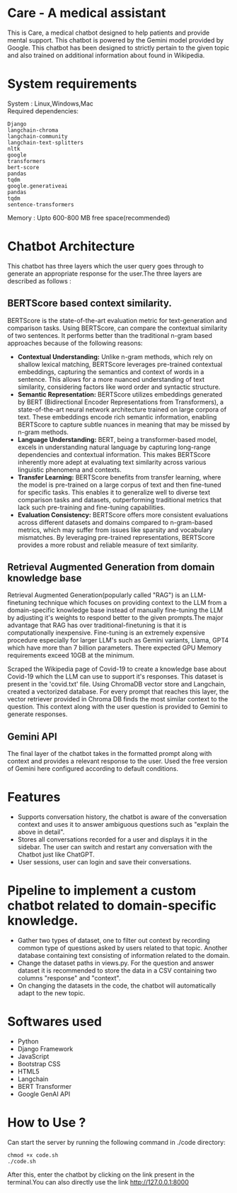 # Care - A medical assistant

This is Care, a medical chatbot designed to help patients and provide mental support. This chatbot is powered by the Gemini model provided by Google. This chatbot has been designed to strictly pertain to the given topic and also trained on additional information about found in Wikipedia.

# System requirements

System : Linux,Windows,Mac\
Required dependencies: 

```
Django
langchain-chroma
langchain-community
langchain-text-splitters
nltk
google
transformers
bert-score
pandas
tqdm
google.generativeai
pandas
tqdm
sentence-transformers
```

Memory : Upto 600-800 MB free space(recommended)

# Chatbot Architecture

This chatbot has three layers which the user query goes through to generate an appropriate response for the user.The three layers are described as follows : 

## BERTScore based context similarity.

BERTScore is the state-of-the-art evaluation metric for text-generation and comparison tasks. Using BERTScore, can compare the contextual similarity of two sentences. It performs better than the traditional n-gram based approaches because of the following reasons:

- <strong>Contextual Understanding:</strong> Unlike n-gram methods, which rely on shallow lexical matching, BERTScore leverages pre-trained contextual embeddings, capturing the semantics and context of words in a sentence. This allows for a more nuanced understanding of text similarity, considering factors like word order and syntactic structure.
- <strong>Semantic Representation:</strong> BERTScore utilizes embeddings generated by BERT (Bidirectional Encoder Representations from Transformers), a state-of-the-art neural network architecture trained on large corpora of text. These embeddings encode rich semantic information, enabling BERTScore to capture subtle nuances in meaning that may be missed by n-gram methods.
- <strong>Language Understanding:</strong> BERT, being a transformer-based model, excels in understanding natural language by capturing long-range dependencies and contextual information. This makes BERTScore inherently more adept at evaluating text similarity across various linguistic phenomena and contexts.
- <strong>Transfer Learning:</strong> BERTScore benefits from transfer learning, where the model is pre-trained on a large corpus of text and then fine-tuned for specific tasks. This enables it to generalize well to diverse text comparison tasks and datasets, outperforming traditional metrics that lack such pre-training and fine-tuning capabilities.
- <strong>Evaluation Consistency:</strong> BERTScore offers more consistent evaluations across different datasets and domains compared to n-gram-based metrics, which may suffer from issues like sparsity and vocabulary mismatches. By leveraging pre-trained representations, BERTScore provides a more robust and reliable measure of text similarity.



## Retrieval Augmented Generation from domain knowledge base

Retrieval Augmented Generation(popularly called "RAG") is an LLM-finetuning technique which focuses on providing context to the LLM from a domain-specific knowledge base instead of manually fine-tuning the LLM by adjusting it's weights to respond better to the given prompts.The major advantage that RAG has over traditional-finetuning is that it is computationally inexpensive. Fine-tuning is an extremely expensive procedure especially for larger LLM's such as Gemini variants, Llama, GPT4 which have more than 7 billion parameters. There expected GPU Memory requirements exceed 10GB at the minimum.


Scraped the Wikipedia page of Covid-19 to create a knowledge base about Covid-19 which the LLM can use to support it's responses. This dataset is present in the 'covid.txt' file. Using ChromaDB vector store and Langchain, created a vectorized database. For every prompt that reaches this layer, the vector retriever provided in Chroma DB finds the most similar context to the question. This context along with the user question is provided to Gemini to generate responses.


## Gemini API

The final layer of the chatbot takes in the formatted prompt along with context and provides a relevant response to the user. Used the free version of Gemini here configured according to default conditions.



# Features

- Supports conversation history, the chatbot is aware of the conversation context and uses it to answer ambiguous questions such as "explain the above in detail".
- Stores all conversations recorded for a user and displays it in the sidebar. The user can switch and restart any conversation with the Chatbot just like ChatGPT.
- User sessions, user can login and save their conversations.

# Pipeline to implement a custom chatbot related to domain-specific knowledge.
- Gather two types of dataset, one to filter out context by recording common type of questions asked by users related to that topic. Another database containing text consisting of information related to the domain.
- Change the dataset paths in views.py. For the question and answer dataset it is recommended to store the data in a CSV containing two columns "response" and "context".
- On changing the datasets in the code, the chatbot will automatically adapt to the new topic.

# Softwares used

- Python
- Django Framework
- JavaScript
- Bootstrap CSS
- HTML5
- Langchain
- BERT Transformer
- Google GenAI API

# How to Use ? 
Can start the server by running the following command in ./code directory: 

```
chmod +x code.sh
./code.sh
```

After this, enter the chatbot by clicking on the link present in the terminal.You can also directly use the link http://127.0.0.1:8000

